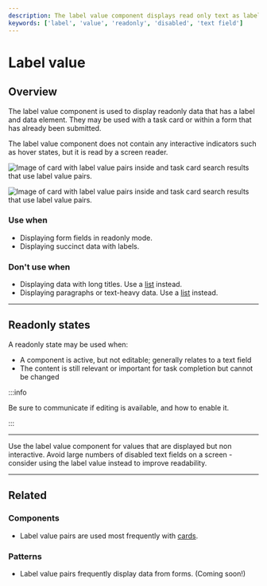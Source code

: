 ```yaml
---
description: The label value component displays read only text as label-value pairs. 
keywords: ['label', 'value', 'readonly', 'disabled', 'text field']
---
```


# Label value

<ComponentVisual
  figmaUrl=""
  storybookUrl="https://forge.tylerdev.io/main/?path=/story/components-label-value--default" />

## Overview

The label value component is used to display readonly data that has a label and data element. They may be used with a task card or within a form that has already been submitted. 

The label value component does not contain any interactive indicators such as hover states, but it is read by a screen reader. 

<ImageBlock padded={false} caption="1. Label value components may used in a card. <br>2. Label values used in task card search results.">

![Image of card with label value pairs inside and task card search results that use label value pairs.](/img/components/label-value/label-value.png)

</ImageBlock>

<ImageBlock padded={false} caption="Vertical label value pairs may be translated to horizontal pairs on mobile to improve scannability.">

![Image of card with label value pairs inside and task card search results that use label value pairs.](/img/components/label-value/label-value-mobile.png)

</ImageBlock>

### Use when

- Displaying form fields in readonly mode. 
- Displaying succinct data with labels. 

### Don't use when

- Displaying data with long titles. Use a [list](/components/list) instead.
- Displaying paragraphs or text-heavy data. Use a [list](/components/list) instead.

---

## Readonly states 

A readonly state may be used when: 

- A component is active, but not editable; generally relates to a text field
- The content is still relevant or important for task completion but cannot be changed


:::info

Be sure to communicate if editing is available, and how to enable it.

:::

---

<DoDontGrid>
  <DoDontTextSection>
    <DoDontText type="do">Use the label value component for values that are displayed but non interactive.</DoDontText>
  </DoDontTextSection>
  <DoDontTextSection>
    <DoDontText type="dont">Avoid large numbers of disabled text fields on a screen - consider using the label value instead to improve readability.</DoDontText>
  </DoDontTextSection>
</DoDontGrid>

---

## Related 

### Components

- Label value pairs are used most frequently with [cards](/components/card).

### Patterns

- Label value pairs frequently display data from forms. (Coming soon!)
